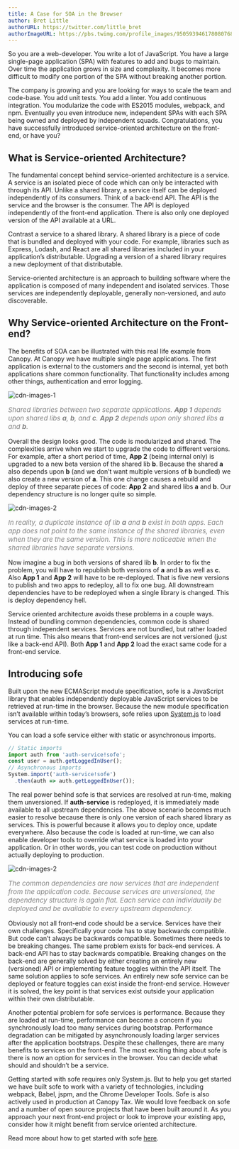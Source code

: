 ```yaml
---
title: A Case for SOA in the Browser
author: Bret Little
authorURL: https://twitter.com/little_bret
authorImageURL: https://pbs.twimg.com/profile_images/950593946178080768/eaNp6p-u_400x400.jpg
---
```

So you are a web-developer. You write a lot of JavaScript. You have a large single-page application (SPA) with features to add and bugs to maintain. Over time the application grows in size and complexity. It becomes more difficult to modify one portion of the SPA without breaking another portion.

The company is growing and you are looking for ways to scale the team and code-base. You add unit tests. You add a linter. You add continuous integration. You modularize the code with ES2015 modules, webpack, and npm. Eventually you even introduce new, independent SPAs with each SPA being owned and deployed by independent squads. Congratulations, you have successfully introduced service-oriented architecture on the front-end, or have you?

## What is Service-oriented Architecture?
The fundamental concept behind service-oriented architecture is a service. A service is an isolated piece of code which can only be interacted with through its API. Unlike a shared library, a service itself can be deployed independently of its consumers. Think of a back-end API. The API is the service and the browser is the consumer. The API is deployed independently of the front-end application. There is also only one deployed version of the API available at a URL.

Contrast a service to a shared library. A shared library is a piece of code that is bundled and deployed with your code. For example, libraries such as Express, Lodash, and React are all shared libraries included in your application’s distributable. Upgrading a version of a shared library requires a new deployment of that distributable.

Service-oriented architecture is an approach to building software where the application is composed of many independent and isolated services. Those services are independently deployable, generally non-versioned, and auto discoverable.

## Why Service-oriented Architecture on the Front-end?
The benefits of SOA can be illustrated with this real life example from Canopy. At Canopy we have multiple single page applications. The first application is external to the customers and the second is internal, yet both applications share common functionality. That functionality includes among other things, authentication and error logging.

<img src="https://cdn-images-1.medium.com/max/1600/1*itLASVdD-5a3fm56hfltYQ.png"
     alt="cdn-images-1"
/>

<p style="color: gray; font-size: 15px; font-style: italic;">Shared libraries between two separate applications. <strong>App 1</strong> depends upon shared libs <strong>a</strong>, <strong>b</strong>, and <strong>c</strong>. <strong>App 2</strong> depends upon only shared libs <strong>a</strong> and <strong>b</strong>.</p>

Overall the design looks good. The code is modularized and shared. The complexities arrive when we start to upgrade the code to different versions. For example, after a short period of time, <strong>App 2</strong> (being internal only) is upgraded to a new beta version of the shared lib <strong>b</strong>. Because the shared <strong>a</strong> also depends upon <strong>b</strong> (and we don’t want multiple versions of <strong>b</strong> bundled) we also create a new version of <strong>a</strong>. This one change causes a rebuild and deploy of three separate pieces of code: <strong>App 2</strong> and shared libs <strong>a</strong> and <strong>b</strong>. Our dependency structure is no longer quite so simple.


<img src="https://cdn-images-1.medium.com/max/1600/1*T5YHqkoZApSvC32jVS0osw.png"
     alt="cdn-images-2"
/>

<p style="color: gray; font-size: 15px; font-style: italic;">In reality, a duplicate instance of lib <strong>a</strong> and <strong>b</strong> exist in both apps. Each app does not point to the same instance of the shared libraries, even when they are the same version. This is more noticeable when the shared libraries have separate versions.</p>

Now imagine a bug in both versions of shared lib <strong>b</strong>. In order to fix the problem, you will have to republish both versions of <strong>a</strong> and <strong>b</strong> as well as <strong>c</strong>. Also <strong>App 1</strong> and <strong>App 2</strong> will have to be re-deployed. That is five new versions to publish and two apps to redeploy, all to fix one bug. All downstream dependencies have to be redeployed when a single library is changed. This is deploy dependency hell.

Service oriented architecture avoids these problems in a couple ways. Instead of bundling common dependencies, common code is shared through independent services. Services are not bundled, but rather loaded at run time. This also means that front-end services are not versioned (just like a back-end API). Both <strong>App 1</strong> and <strong>App 2</strong> load the exact same code for a front-end service.

## Introducing sofe
Built upon the new ECMAScript module specification, sofe is a JavaScript library that enables independently deployable JavaScript services to be retrieved at run-time in the browser. Because the new module specification isn’t available within today’s browsers, sofe relies upon [System.js](https://github.com/systemjs/systemjs) to load services at run-time.

You can load a sofe service either with static or asynchronous imports.

``` js
// Static imports
import auth from 'auth-service!sofe';
const user = auth.getLoggedInUser();
// Asynchronous imports
System.import('auth-service!sofe')
  .then(auth => auth.getLoggedInUser());
```

The real power behind sofe is that services are resolved at run-time, making them unversioned. If <strong>auth-service</strong> is redeployed, it is immediately made available to all upstream dependencies. The above scenario becomes much easier to resolve because there is only one version of each shared library as services. This is powerful because it allows you to deploy once, update everywhere. Also because the code is loaded at run-time, we can also enable developer tools to override what service is loaded into your application. Or in other words, you can test code on production without actually deploying to production.


<img src="https://cdn-images-1.medium.com/max/1600/1*o7IS8yKgYKSDc2w7VpyZFw.png"
     alt="cdn-images-2"
/>

<p style="color: gray; font-size: 15px; font-style: italic;">The common dependencies are now services that are independent from the application code. Because services are unversioned, the dependency structure is again flat. Each service can individually be deployed and be available to every upstream dependency.</p>


Obviously not all front-end code should be a service. Services have their own challenges. Specifically your code has to stay backwards compatible. But code can’t always be backwards compatible. Sometimes there needs to be breaking changes. The same problem exists for back-end services. A back-end API has to stay backwards compatible. Breaking changes on the back-end are generally solved by either creating an entirely new (versioned) API or implementing feature toggles within the API itself. The same solution applies to sofe services. An entirely new sofe service can be deployed or feature toggles can exist inside the front-end service. However it is solved, the key point is that services exist outside your application within their own distributable.

Another potential problem for sofe services is performance. Because they are loaded at run-time, performance can become a concern if you synchronously load too many services during bootstrap. Performance degradation can be mitigated by asynchronously loading larger services after the application bootstraps. Despite these challenges, there are many benefits to services on the front-end. The most exciting thing about sofe is there is now an option for services in the browser. You can decide what should and shouldn’t be a service.

Getting started with sofe requires only System.js. But to help you get started we have built sofe to work with a variety of technologies, including webpack, Babel, jspm, and the Chrome Developer Tools. Sofe is also actively used in production at Canopy Tax. We would love feedback on sofe and a number of open source projects that have been built around it. As you approach your next front-end project or look to improve your existing app, consider how it might benefit from service oriented architecture.

Read more about how to get started with sofe [here](https://github.com/CanopyTax/sofe).